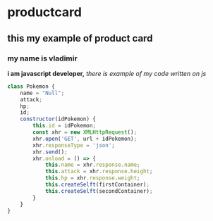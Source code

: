# productcard
## this my example of product card 
### my name is vladimir
**i am javascript developer,**
*there is example of my code written on js*
```javascript
class Pokemon {
    name = "Null";
    attack;
    hp;
    id;
    constructor(idPokemon) {
        this.id = idPokemon;
        const xhr = new XMLHttpRequest();
        xhr.open('GET', url + idPokemon);
        xhr.responseType = 'json';
        xhr.send();
        xhr.onload = () => {
            this.name = xhr.response.name;
            this.attack = xhr.response.height;
            this.hp = xhr.response.weight;
            this.createSelft(firstContainer);
            this.createSelft(secondContainer);
        }
    }
}
```
